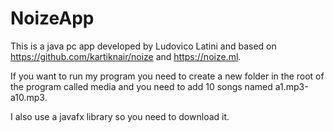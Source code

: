 # NoizeApp
This is a java pc app developed by Ludovico Latini and based on https://github.com/kartiknair/noize and https://noize.ml.

If you want to run my program you need to create a new folder in the root of the program called media and you need to add 10 songs named a1.mp3-a10.mp3.

I also use a javafx library so you need to download it.
